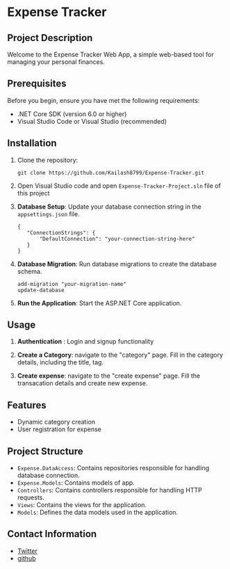# Expense Tracker

## Project Description
Welcome to the Expense Tracker Web App, a simple web-based tool for managing your personal finances.

## Prerequisites
Before you begin, ensure you have met the following requirements:
- .NET Core SDK (version 6.0 or higher)
- Visual Studio Code or Visual Studio (recommended)

## Installation
1. Clone the repository:

    ```shell
    git clone https://github.com/Kailash8799/Expense-Tracker.git
    ```

2. Open Visual Studio code and open `Expense-Tracker-Project.sln` file of this project
3. **Database Setup**: Update your database connection string in the `appsettings.json` file.

   ```shell
   {
      "ConnectionStrings": {
          "DefaultConnection": "your-connection-string-here"
      }
   }
   
4. **Database Migration**: Run database migrations to create the database schema.

   ```shell
   add-migration "your-migration-name"
   update-database

5. **Run the Application**: Start the ASP.NET Core application.

## Usage
1. **Authentication** : Login and signup functionality
2. **Create a Category**: navigate to the "category" page. Fill in the category details, including the title, tag.

3. **Create expense**: navigate to the "create expense" page. Fill the transacation details and create new expense.


## Features
- Dynamic category creation
- User registration for expense

## Project Structure

- `Expense.DataAccess`: Contains repositories responsible for handling database connection.
- `Expense.Models`: Contains models of app.
- `Controllers`: Contains controllers responsible for handling HTTP requests.
- `Views`: Contains the views for the application.
- `Models`: Defines the data models used in the application.

## Contact Information
- [Twitter](https://twitter.com/thekailash8799)
- [github](https://github.com/Kailash8799)
